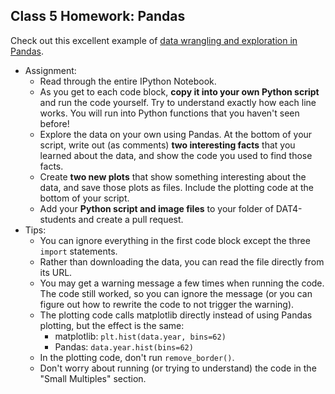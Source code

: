 ## Class 5 Homework: Pandas

Check out this excellent example of [data wrangling and exploration in Pandas](http://nbviewer.ipython.org/github/cs109/content/blob/master/lec_04_wrangling.ipynb).

* Assignment:
    * Read through the entire IPython Notebook.
    * As you get to each code block, **copy it into your own Python script** and run the code yourself. Try to understand exactly how each line works. You will run into Python functions that you haven't seen before!
    * Explore the data on your own using Pandas. At the bottom of your script, write out (as comments) **two interesting facts** that you learned about the data, and show the code you used to find those facts.
    * Create **two new plots** that show something interesting about the data, and save those plots as files. Include the plotting code at the bottom of your script.
    * Add your **Python script and image files** to your folder of DAT4-students and create a pull request.
* Tips:
    * You can ignore everything in the first code block except the three `import` statements.
    * Rather than downloading the data, you can read the file directly from its URL.
    * You may get a warning message a few times when running the code. The code still worked, so you can ignore the message (or you can figure out how to rewrite the code to not trigger the warning).
    * The plotting code calls matplotlib directly instead of using Pandas plotting, but the effect is the same:
        * matplotlib: `plt.hist(data.year, bins=62)`
        * Pandas: `data.year.hist(bins=62)`
    * In the plotting code, don't run `remove_border()`.
    * Don't worry about running (or trying to understand) the code in the "Small Multiples" section.
